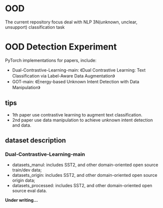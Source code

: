 # OOD
The current repository focus deal with NLP 3N(unknown, unclear, unsupport) classification task

# OOD Detection Experiment
PyTorch implementations for papers, include: 
- Dual-Contrastive-Learning-main: 《Dual Contrastive Learning: Text Classification via Label-Aware Data Augmentation》
- GOT-main: 《Energy-based Unknown Intent Detection with Data Manipulation》

##  tips
- 1th paper use contrastive learning to augment text classification.
- 2nd paper use data manipulation to achieve unknown intent detection and data.


## dataset description
### Dual-Contrastive-Learning-main
- datasets_manul: includes SST2, and other domain-oriented open source train/dev data;
- datasets_origin: includes SST2, and other domain-oriented open source origin data;
- datasets_processed: includes SST2, and other domain-oriented open source eval data.

**Under writing...**
